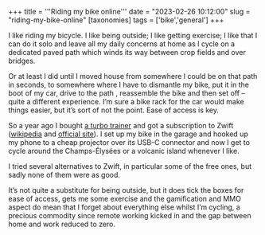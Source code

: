 +++
title = '''Riding my bike online'''
date = "2023-02-26 10:12:00"
slug = "riding-my-bike-online"
[taxonomies]
tags = ['bike','general']
+++

I like riding my bicycle. I like being outside; I like getting exercise; I like that I can do it solo and leave all my daily concerns at home as I cycle on a dedicated paved path which winds its way between crop fields and over bridges.

Or at least I did until I moved house from somewhere I could be on that path in seconds, to somewhere where I have to dismantle my bike, put it in the boot of my car, drive to the path , reassemble the bike and then set off &#8211; quite a different experience. I’m sure a bike rack for the car would make things easier, but it’s sort of not the point. Ease of access is key.

So a year ago I bought [a turbo trainer][1] and got a subscription to Zwift ([wikipedia][2] and [official site][3]). I set up my bike in the garage and hooked up my phone to a cheap projector over its USB-C connector and now I get to cycle around the Champs-Élysées or a volcanic island whenever I like.&nbsp;

I tried several alternatives to Zwift, in particular some of the free ones, but sadly none of them were as good.

It’s not quite a substitute for being outside, but it does tick the boxes for ease of access, gets me some exercise and the gamification and MMO aspect do mean that I forget about everything else whilst I’m cycling, a precious commodity since remote working kicked in and the gap between home and work reduced to zero.&nbsp;

 [1]: https://uk.wahoofitness.com/devices/indoor-cycling/bike-trainers/kickr-snap-buy
 [2]: https://en.m.wikipedia.org/wiki/Zwift
 [3]: https://uk.zwift.com/\n